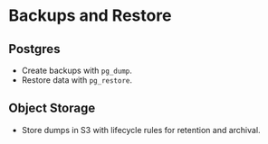 # Backups and Restore

## Postgres

- Create backups with `pg_dump`.
- Restore data with `pg_restore`.

## Object Storage

- Store dumps in S3 with lifecycle rules for retention and archival.
